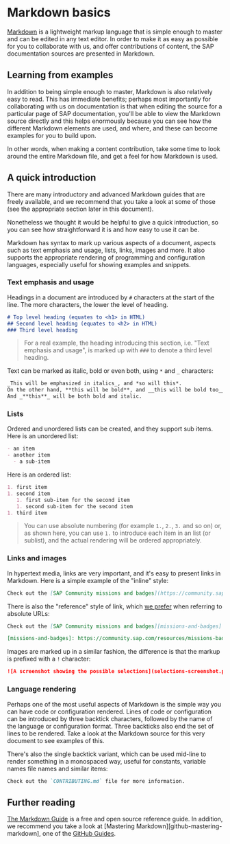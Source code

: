 # Markdown basics

[Markdown][markdown] is a lightweight markup language that is simple enough to master and can be edited in any text editor. In order to make it as easy as possible for you to collaborate with us, and offer contributions of content, the SAP documentation sources are presented in Markdown.

## Learning from examples

In addition to being simple enough to master, Markdown is also relatively easy to read. This has immediate benefits; perhaps most importantly for collaborating with us on documentation is that when editing the source for a particular page of SAP documentation, you'll be able to view the Markdown source directly and this helps enormously because you can see how the different Markdown elements are used, and where, and these can become examples for you to build upon.

In other words, when making a content contribution, take some time to look around the entire Markdown file, and get a feel for how Markdown is used.

## A quick introduction

There are many introductory and advanced Markdown guides that are freely available, and we recommend that you take a look at some of those (see the appropriate section later in this document).

Nonetheless we thought it would be helpful to give a quick introduction, so you can see how straightforward it is and how easy to use it can be.

Markdown has syntax to mark up various aspects of a document, aspects such as text emphasis and usage, lists, links, images and more. It also supports the appropriate rendering of programming and configuration languages, especially useful for showing examples and snippets.

### Text emphasis and usage

Headings in a document are introduced by `#` characters at the start of the line. The more characters, the lower the level of heading.

```markdown
# Top level heading (equates to <h1> in HTML)
## Second level heading (equates to <h2> in HTML)
### Third level heading
```

> For a real example, the heading introducing this section, i.e. "Text emphasis and usage", is marked up with `###` to denote a third level heading.

Text can be marked as italic, bold or even both, using `*` and `_` characters:

```markdown
_This will be emphasized in italics_, and *so will this*.
On the other hand, **this will be bold**, and __this will be bold too__.
And _**this**_ will be both bold and italic.
```

### Lists

Ordered and unordered lists can be created, and they support sub items. Here is an unordered list:

```markdown
- an item
- another item
  - a sub-item
```

Here is an ordered list:

```markdown
1. first item
1. second item
   1. first sub-item for the second item
   1. second sub-item for the second item
1. third item
```

> You can use absolute numbering (for example `1.`, `2.`, `3.` and so on) or, as shown here, you can use `1.` to introduce each item in an list (or sublist), and the actual rendering will be ordered appropriately.

### Links and images

In hypertext media, links are very important, and it's easy to present links in Markdown. Here is a simple example of the "inline" style:

```markdown
Check out the [SAP Community missions and badges](https://community.sap.com/resources/missions-badges) ...
```

There is also the "reference" style of link, which [we prefer](style-guidelines) when referring to absolute URLs:

```markdown
Check out the [SAP Community missions and badges][missions-and-badges] ...

[missions-and-badges]: https://community.sap.com/resources/missions-badges
```

Images are marked up in a similar fashion, the difference is that the markup is prefixed with a `!` character:

```markdown
![A screenshot showing the possible selections](selections-screenshot.png).
```

### Language rendering

Perhaps one of the most useful aspects of Markdown is the simple way you can have code or configuration rendered. Lines of code or configuration can be introduced by three backtick characters, followed by the name of the language or configuration format. Three backticks also end the set of lines to be rendered. Take a look at the Markdown source for this very document to see examples of this.

There's also the single backtick variant, which can be used mid-line to render something in a monospaced way, useful for constants, variable names file names and similar items:

```markdown
Check out the `CONTRIBUTING.md` file for more information.
```

## Further reading

[The Markdown Guide][markdownguide] is a free and open source reference guide. In addition, we recommend you take a look at [Mastering Markdown][github-mastering-markdown], one of the [GitHub Guides][github-guides].


[markdown]: https://en.wikipedia.org/wiki/Markdown
[markdownguide]: https://www.markdownguide.org/
[github-guides]: https://guides.github.com/
[github-guides-mastering-markdown]: https://guides.github.com/features/mastering-markdown/
